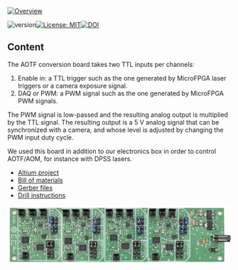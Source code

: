 <a href="https://mufpga.github.io/"><img src="https://raw.githubusercontent.com/mufpga/mufpga.github.io/main/img/logo_title.png" alt="Overview"/>

</a>


![version](https://img.shields.io/badge/version-3.1.1-blue)[![License: MIT](https://img.shields.io/badge/License-MIT-blue.svg)](https://opensource.org/licenses/MIT)[![DOI](https://zenodo.org/badge/410023495.svg)](https://zenodo.org/badge/latestdoi/410023495)

## Content

The AOTF conversion board takes two TTL inputs per channels:
1. Enable in: a TTL trigger such as the one generated by MicroFPGA laser triggers or a camera exposure signal.
2. DAQ or PWM: a PWM signal such as the one generated by MicroFPGA PWM signals.

The PWM signal is low-passed and the resulting analog output is multiplied by the TTL signal. The resulting output is a 5 V analog signal that can be synchronized with a camera, and whose level is adjusted by changing the PWM input duty cycle.

We used this board in addition to our electronics box in order to control AOTF/AOM, for instance with DPSS lasers.

- [Altium project](Altium_project)
- [Bill of materials](BOM)
- [Gerber files](Gerber)
- [Drill instructions](NC_Drill)

![AOTF-CB](AOTF-CB.jpg)
